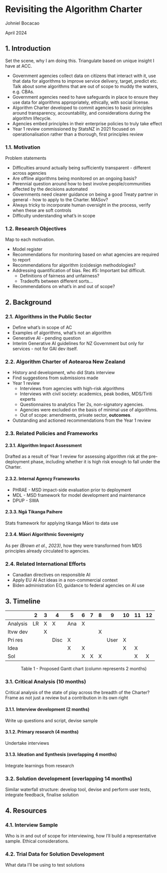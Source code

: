# Revisiting the Algorithm Charter

Johniel Bocacao

April 2024

## 1. Introduction

Set the scene, why I am doing this. Triangulate based on unique insight I have at ACC.

- Government agencies collect data on citizens that interact with it, use that data for algorithms to improve service delivery, target, predict etc. Talk about some algorithms that are out of scope to muddy the waters, e.g. CBAs.
- Government agencies need to have safeguards in place to ensure they use data for algorithms appropriately, ethically, with social license.
- Algorithm Charter developed to commit agencies to basic principles around transparency, accountability, and considerations during the algorithm lifecycle.
- Agencies embed principles in their enterprise policies to truly take effect
- Year 1 review commissioned by StatsNZ in 2021 focused on operationalisation rather than a thorough, first principles review

### 1.1. Motivation

Problem statements

- Difficulties around actually being sufficiently transparent - different across agencies
- Are offline algorithms being monitored on an ongoing basis?
- Perennial question around how to best involve people/communities affected by the decisions automated
- Governments need clearer guidance on being a good Treaty partner in general - how to apply to the Charter. MASov?
- Always tricky to incorporate human oversight in the process, verify when these are soft controls
- Difficulty understanding what’s in scope

### 1.2. Research Objectives

Map to each motivation.

- Model register
- Recommendations for monitoring based on what agencies are required to report
- Recommendations for algorithm (co)design methodologies?
- Addressing quantification of bias. Rec #5: Important but difficult.
    - Definitions of fairness and unfairness?
    - Tradeoffs between different sorts…
- Recommendations on what’s in and out of scope?

## 2. Background

### 2.1. Algorithms in the Public Sector

- Define what’s in scope of AC
- Examples of algorithms, what’s not an algorithm
- Generative AI - pending question
- Interim Generative AI guidelines for NZ Government but only for services - not for GAI dev itself.

### 2.2. Algorithm Charter of Aotearoa New Zealand

- History and development, who did Stats interview
- Find suggestions from submissions made 
- Year 1 review
    - Interviews from agencies with high-risk algorithms
    - Interviews with civil society: academics, peak bodies, MDS/Tiriti experts
    - Questionnaires to analytics Tier 2s, non-signatory agencies.
    - Agencies were excluded on the basis of minimal use of algorithms.
    - Out of scope: amendments, private sector, **outcomes**.
- Outstanding and actioned recommendations from the Year 1 review

### 2.3. Related Policies and Frameworks

#### 2.3.1. Algorithm Impact Assessment

Drafted as a result of Year 1 review for assessing algorithm risk at the pre-deployment phase, including whether it is high risk enough to fall under the Charter.

#### 2.3.2. Internal Agency Frameworks

- PHRAE - MSD impact-side evaluation prior to deployment
- MDL - MSD framework for model development and maintenance
- DPUP - SWA

#### 2.3.3. Ngā Tikanga Paihere

Stats framework for applying tikanga Māori to data use

#### 2.3.4. Māori Algorithmic Sovereignty

As per *(Brown et al., 2023)*, how they were transformed from MDS principles already circulated to agencies.

### 2.4. Related International Efforts

- Canadian directives on responsible AI
- Apply EU AI Act ideas in a non-commercial context
- Biden administration EO, guidance to federal agencies on AI use

## 3. Timeline

|          | 2  | 3 | 4    | 5   | 6 | 7 | 8 | 9    | 10 | 11 | 12 |
| -------- | -- | - | ---- | --- | - | - | - | ---- | -- | -- | -- |
| Analysis | LR | X | X    | Ana | X |   |   |      |    |    |    |
| Itvw dev |    | X |      |     |   |   | X |      |    |    |    |
| Pri res  |    |   | Disc | X   |   |   |   | User | X  |    |    |
| Idea     |    |   |      | X   | X |   |   |      | X  | X  |    |
| Sol      |    |   |      |     | X | X | X |      |    | X  | X  |
<p align = "center">Table 1 - Proposed Gantt chart (column represents 2 months)</p>


### 3.1. Critical Analysis (10 months)

Critical analysis of the state of play across the breadth of the Charter? Frame as not just a review but a contribution in its own right

#### 3.1.1. Interview development (2 months)

Write up questions and script, devise sample

#### 3.1.2. Primary research (4 months)

Undertake interviews

#### 3.1.3. Ideation and Synthesis (overlapping 4 months)

Integrate learnings from research

### 3.2. Solution development (overlapping 14 months)

Similar waterfall structure: develop tool, devise and perform user tests, integrate feedback, finalise solution

## 4. Resources

### 4.1. Interview Sample

Who is in and out of scope for interviewing, how I’ll build a representative sample. Ethical considerations.

### 4.2. Trial Data for Solution Development

What data I’ll be using to test solutions



